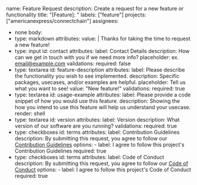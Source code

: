 name: Feature Request
description: Create a request for a new feature or functionality
title: "[Feature]: "
labels: ["feature"]
projects: ["americanexpress/connectchain"]
assignees:
  - none
body:
  - type: markdown
    attributes:
      value: |
        Thanks for taking the time to request a new feature!
  - type: input
    id: contact
    attributes:
      label: Contact Details
      description: How can we get in touch with you if we need more info?
      placeholder: ex. email@example.com
    validations:
      required: false
  - type: textarea
    id: feature-description
    attributes:
      label: Please describe the functionality you wish to see implemented.
      description: Specific packages, usecases, and/or examples are helpful.
      placeholder: Tell us what you want to see!
      value: "New feature!"
    validations:
      required: true
  - type: textarea
    id: usage-example
    attributes:
      label: Please provide a code snippet of how you would use this feature.
      description: Showing the how you intend to use this feature will help us understand your usecase.
      render: shell
  - type: textarea
    id: version
    attributes:
      label: Version
      description: What version of our software are you running?
    validations:
      required: true
  - type: checkboxes
    id: terms
    attributes:
      label: Contribution Guidelines
      description: By submitting this request, you agree to follow our [Contribution Guidelines](../../CONTRIBUTING.md)
      options:
        - label: I agree to follow this project's Contribution Guidelines
          required: true
  - type: checkboxes
    id: terms
    attributes:
      label: Code of Conduct
      description: By submitting this request, you agree to follow our [Code of Conduct](../../CODE_OF_CONDUCT.md)
      options:
        - label: I agree to follow this project's Code of Conduct
          required: true
